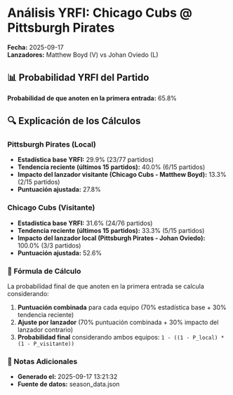 # Análisis YRFI: Chicago Cubs @ Pittsburgh Pirates

**Fecha:** 2025-09-17  
**Lanzadores:** Matthew Boyd (V) vs Johan Oviedo (L)

## 📊 Probabilidad YRFI del Partido

**Probabilidad de que anoten en la primera entrada:** 65.8%

## 🔍 Explicación de los Cálculos

### Pittsburgh Pirates (Local)
- **Estadística base YRFI:** 29.9% (23/77 partidos)
- **Tendencia reciente (últimos 15 partidos):** 40.0% (6/15 partidos)
- **Impacto del lanzador visitante (Chicago Cubs - Matthew Boyd):** 13.3% (2/15 partidos)
- **Puntuación ajustada:** 27.8%

### Chicago Cubs (Visitante)
- **Estadística base YRFI:** 31.6% (24/76 partidos)
- **Tendencia reciente (últimos 15 partidos):** 33.3% (5/15 partidos)
- **Impacto del lanzador local (Pittsburgh Pirates - Johan Oviedo):** 100.0% (3/3 partidos)
- **Puntuación ajustada:** 52.6%

### 📝 Fórmula de Cálculo

La probabilidad final de que anoten en la primera entrada se calcula considerando:
1. **Puntuación combinada** para cada equipo (70% estadística base + 30% tendencia reciente)
2. **Ajuste por lanzador** (70% puntuación combinada + 30% impacto del lanzador contrario)
3. **Probabilidad final** considerando ambos equipos: `1 - ((1 - P_local) * (1 - P_visitante))`

### 📌 Notas Adicionales

- **Generado el:** 2025-09-17 13:21:32
- **Fuente de datos:** season_data.json
